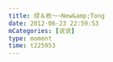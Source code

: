 ```yaml
---
title: 缪＆栋～~New&amp;Tong
date: 2012-06-23 22:59:53
mCategories: [说说]
type: moment
time: t225953
---
```


